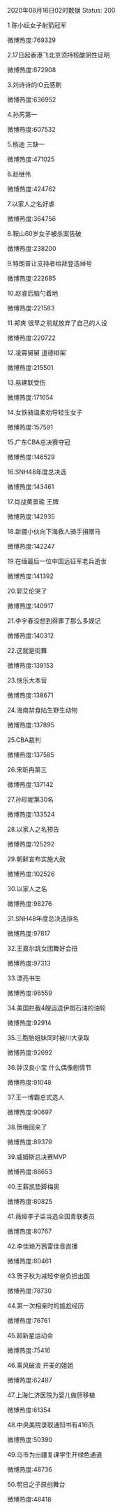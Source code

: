 2020年08月16日02时数据
Status: 200

1.陈小纭女子射箭冠军

微博热度:769329

2.17日起香港飞北京须持核酸阴性证明

微博热度:672908

3.刘诗诗的iO云感刷

微博热度:636952

4.孙芮第一

微博热度:607532

5.杨迪 三缺一

微博热度:471025

6.赵继伟

微博热度:424762

7.以家人之名好虐

微博热度:364756

8.鞍山60岁女子被杀案告破

微博热度:238200

9.特朗普让支持者给拜登选绰号

微博热度:222685

10.赵睿后脑勺着地

微博热度:221583

11.郑爽 很早之前就放弃了自己的人设

微博热度:220722

12.凌霄舅舅 道德绑架

微博热度:215501

13.易建联受伤

微博热度:171654

14.女铁骑温柔劝导轻生女子

微博热度:157591

15.广东CBA总决赛夺冠

微博热度:146529

16.SNH48年度总决选

微博热度:143461

17.肖战黄景瑜 王牌

微博热度:142935

18.新疆小伙向下海救人骑手捐赠马

微博热度:142247

19.在缅最后一位中国远征军老兵逝世

微博热度:141392

20.郭艾伦哭了

微博热度:140917

21.李宇春没想到得罪了那么多娱记

微博热度:140312

22.这就是街舞

微博热度:139153

23.快乐大本营

微博热度:138671

24.海南禁食陆生野生动物

微博热度:137895

25.CBA裁判

微博热度:137585

26.宋昕冉第三

微博热度:137142

27.孙珍妮第30名

微博热度:133524

28.以家人之名预告

微博热度:125292

29.朝鲜宣布实施大赦

微博热度:102526

30.以家人之名

微博热度:98276

31.SNH48年度总决选排名

微博热度:97817

32.王嘉尔跳女团舞好会扭

微博热度:97313

33.漂亮书生

微博热度:96559

34.美国拦截4艘运送伊朗石油的油轮

微博热度:92914

35.三胞胎姐妹同时被川大录取

微博热度:92692

36.钟汉良小宝 什么偶像剧情节

微博热度:91048

37.王一博霸总式选人

微博热度:90697

38.贺梅回来了

微博热度:89379

39.威姆斯总决赛MVP

微博热度:88653

40.王薪凯垫脚梅奥

微博热度:80825

41.薇娅李子柒当选全国青联委员

微博热度:80767

42.李佳琦万茜雷佳音直播

微博热度:80461

43.贺子秋为减轻李爸负担出国

微博热度:78730

44.第一次相亲时的尴尬经历

微博热度:76761

45.超新星运动会

微博热度:75416

46.乘风破浪 开麦的姐姐

微博热度:62487

47.上海仁济医院为婴儿做肝移植

微博热度:61354

48.中央美院录取通知书有416页

微博热度:50390

49.乌市为出疆复课学生开绿色通道

微博热度:48736

50.明日之子原创舞台

微博热度:48418

